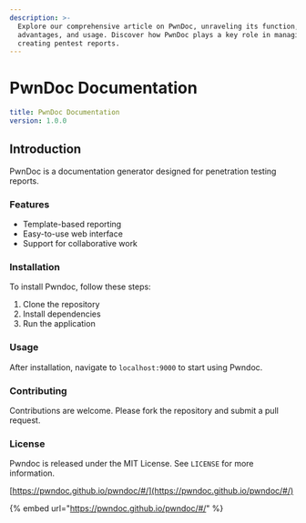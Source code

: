 ```yaml
---
description: >-
  Explore our comprehensive article on PwnDoc, unraveling its function,
  advantages, and usage. Discover how PwnDoc plays a key role in managing and
  creating pentest reports.
---
```


# PwnDoc Documentation

```yaml
title: PwnDoc Documentation
version: 1.0.0
```

## Introduction

PwnDoc is a documentation generator designed for penetration testing reports.

### Features

* Template-based reporting
* Easy-to-use web interface
* Support for collaborative work

### Installation

To install Pwndoc, follow these steps:

1. Clone the repository
2. Install dependencies
3. Run the application

### Usage

After installation, navigate to `localhost:9000` to start using Pwndoc.

### Contributing

Contributions are welcome. Please fork the repository and submit a pull request.

### License

Pwndoc is released under the MIT License. See `LICENSE` for more information.

[https://pwndoc.github.io/pwndoc/#/](https://pwndoc.github.io/pwndoc/#/)

{% embed url="https://pwndoc.github.io/pwndoc/#/" %}
